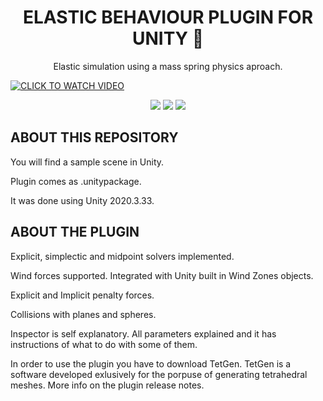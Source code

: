 <H1 ALIGN="CENTER"> ELASTIC BEHAVIOUR PLUGIN FOR UNITY 🎈</H1>
<p align="center"> 
Elastic simulation using a mass spring physics aproach.

  
</p>



[![CLICK TO WATCH VIDEO](https://user-images.githubusercontent.com/79087129/168497804-6bd5c8e6-815e-46c7-9a6c-7e33c7683108.png)](https://www.youtube.com/watch?v=ACFqWorLdKo&ab_channel=AntonioEspinosa)


<p align="center"> 

<img src="https://user-images.githubusercontent.com/79087129/168498043-9096fb50-5f8d-4df2-ae33-cf634463c158.gif">

<img src="https://user-images.githubusercontent.com/79087129/168498114-7270f4b1-21e9-4c93-ab3d-e04be1686684.gif">
  
  <img src="https://user-images.githubusercontent.com/79087129/168498326-13a4a81e-17e9-4c00-aeed-d15553693f6f.gif">
</p>


<H2>ABOUT THIS REPOSITORY</H2>

You will find a sample scene in Unity.

Plugin comes as .unitypackage.

It was done using Unity 2020.3.33.

<H2>ABOUT THE PLUGIN</H2>

Explicit, simplectic and midpoint solvers implemented.

Wind forces supported. Integrated with Unity  built in Wind Zones objects.

Explicit and Implicit penalty forces.

Collisions with planes and spheres.

Inspector is self explanatory. All parameters explained and it has instructions of what to do with some of them.

In order to use the plugin you have to download TetGen. TetGen is a software developed exlusively for the porpuse of 
generating tetrahedral meshes. More info on the plugin release notes.




<H2></H2>



